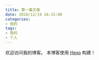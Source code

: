 ```yaml
---
title: 第一篇文章
date: 2018/12/19 16:15:00
categories:
- 我的
tags:
- 我的
- 个人
---
```

欢迎访问我的博客。
本博客使用 [Hexo](https://hexo.io/) 构建！
